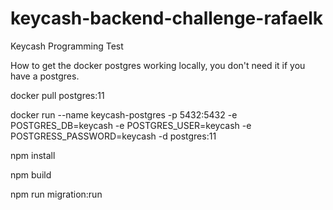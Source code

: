 # keycash-backend-challenge-rafaelk
Keycash Programming Test

How to get the docker postgres working locally, you don't need it if you have a postgres.

docker pull postgres:11

docker run --name keycash-postgres -p 5432:5432 -e POSTGRES_DB=keycash -e POSTGRES_USER=keycash -e POSTGRESS_PASSWORD=keycash -d postgres:11

npm install

npm build

npm run migration:run